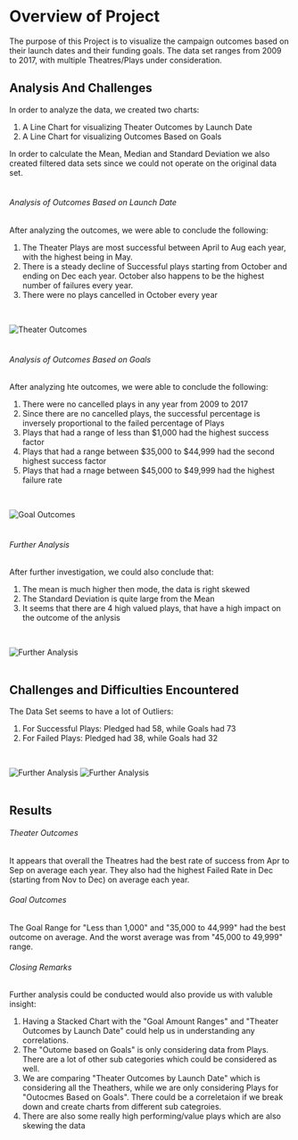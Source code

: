 # Overview of Project #
The purpose of this Project is to visualize the campaign outcomes based on their launch dates and their funding goals. The data set ranges from 2009 to 2017, with multiple Theatres/Plays under consideration. 


## Analysis And Challenges ##
In order to analyze the data, we created two charts:
1. A Line Chart for visualizing Theater Outcomes by Launch Date
2. A Line Chart for visualizing Outcomes Based on Goals

In order to calculate the Mean, Median and Standard Deviation we also created filtered data sets since we could not operate on the original data set. 
<br><br>

###### Analysis of Outcomes Based on Launch Date ######
After analyzing the outcomes, we were able to  conclude the following:
1. The Theater Plays are most successful between April to Aug each year, with the highest being in May.
2. There is a steady decline of Successful plays starting from October and ending on Dec each year. October also happens to be the highest number of failures every year.
3. There were no plays cancelled in October every year
<br>

![Theater Outcomes](/resources/Theater_Outcomes_vs_Launch.png)
<br><br>

###### Analysis of Outcomes Based on Goals ######
After analyzing hte outcomes, we were able to conclude the following: 
1. There were no cancelled plays in any year from 2009 to 2017
2. Since there are no cancelled plays, the successful percentage is inversely proportional to the failed percentage of Plays
3. Plays that had a range of less than $1,000 had the highest success factor
4. Plays that had a range between $35,000 to $44,999 had the second highest success factor
5. Plays that had a rnage between $45,000 to $49,999 had the highest failure rate
<br>

![Goal Outcomes](/resources/Outcomes_vs_Goals.png)
<br><br>

###### Further Analysis ######
After further investigation, we could also conclude that:
1. The mean is much higher then mode, the data is right skewed
2. The Standard Deviation is quite large from the Mean
3. It seems that there are 4 high valued plays, that have a high impact on the outcome of the anlysis
<br>

![Further Analysis](/resources/Central%20Tendency.png)
<br><br>

## Challenges and Difficulties Encountered ##
The Data Set seems to have a lot of Outliers:
1. For Successful Plays: Pledged had 58, while Goals had 73
2. For Failed Plays: Pledged had 38, while Goals had 32
<br>

![Further Analysis](/resources/Succesful%20Plays.png)
![Further Analysis](/resources/Failed%20Plays.png)
<br><br>

## Results ##
###### Theater Outcomes ######
It appears that overall the Theatres had the best rate of success from Apr to Sep on average each year. They also had the highest Failed Rate in Dec (starting from Nov to Dec) on average each year. 

###### Goal Outcomes ######
The Goal Range for "Less than 1,000" and "35,000 to 44,999" had the best outcome on average. And the worst average was from "45,000 to 49,999" range.

###### Closing Remarks ######
Further analysis could be conducted would also provide us with valuble insight:
1. Having a Stacked Chart with the "Goal Amount Ranges" and "Theater Outcomes by Launch Date" could help us in understanding any correlations. 
2. The "Outome based on Goals" is only considering data from Plays. There are a lot of other sub categories which could be considered as well. 
3. We are comparing "Theater Outcomes by Launch Date" which is considering all the Theathers, while we are only considering Plays for "Outocmes Based on Goals". There could be a correletaion if we break down and create charts from different sub categroies.
4. There are also some really high performing/value plays which are also skewing the data


